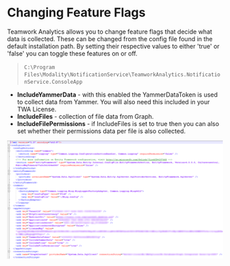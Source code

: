 # Changing Feature Flags

Teamwork Analytics allows you to change feature flags that decide what data is collected. These can be changed from the config file found in the default installation path. By setting their respective values to either 'true' or 'false' you can toggle these features on or off.

>`C:\Program Files\Modality\NotificationService\TeamworkAnalytics.NotificationService.ConsoleApp`

- **IncludeYammerData** - with this enabled the YammerDataToken is used to collect data from Yammer. You will also need this included in your TWA License.
- **IncludeFiles** - collection of file data from Graph.
- **IncludeFilePermissions** - if IncludeFiles is set to true then you can also set whether their permissions data per file is also collected. 

![configFeatureFlags](images/ConfigFeatureFlags.png)